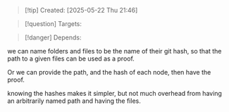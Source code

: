 
>[!tip] Created: [2025-05-22 Thu 21:46]

>[!question] Targets: 

>[!danger] Depends: 

we can name folders and files to be the name of their git hash, so that the path to a given files can be used as a proof.

Or we can provide the path, and the hash of each node, then have the proof.

knowing the hashes makes it simpler, but not much overhead from having an arbitrarily named path and having the files.